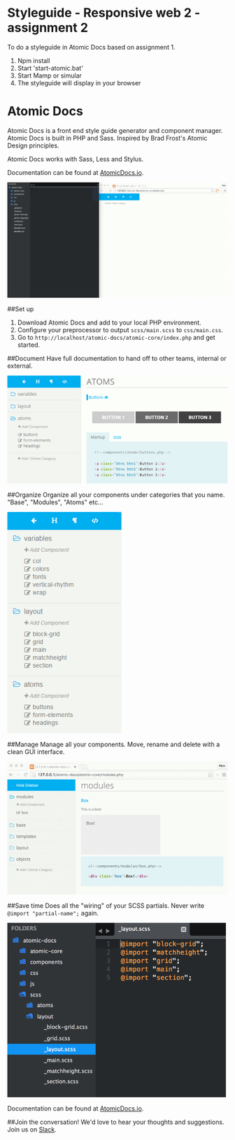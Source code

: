 # Styleguide - Responsive web 2 - assignment 2

To do a styleguide in Atomic Docs based on assignment 1.

1. Npm install
2. Start 'start-atomic.bat'
3. Start Mamp or simular
3. The styleguide will display in your browser

# Atomic Docs

Atomic Docs is a front end style guide generator and component manager. Atomic Docs is built in PHP and Sass. Inspired by Brad Frost's Atomic Design principles.

Atomic Docs works with Sass, Less and Stylus.

Documentation can be found at <a href="http://atomicdocs.io/">AtomicDocs.io</a>.

<img src="atomic-core/img/demo1.gif" alt="atomic docs gif" />

##Set up

1. Download Atomic Docs and add to your local PHP environment.
2. Configure your preprocessor to output `scss/main.scss` to `css/main.css`.
3. Go to `http://localhost/atomic-docs/atomic-core/index.php` and get started.

##Document
Have full documentation to hand off to other teams, internal or external.

<img src="atomic-core/img/document.png" />

##Organize
Organize all your components under categories that you name. "Base", "Modules", "Atoms" etc...

<img src="atomic-core/img/organize.png"/>

##Manage
Manage all your components. Move, rename and delete with a clean GUI interface.

<img src="atomic-core/img/manage.gif" />

##Save time
Does all the "wiring" of your SCSS partials. Never write `@import "partial-name";` again.

<img width="500" src="atomic-core/img/helpful.png"/>

Documentation can be found at <a href="http://atomicdocs.io/">AtomicDocs.io</a>.

##Join the conversation!
We'd love to hear your thoughts and suggestions. Join us on <a href="https://nick578.typeform.com/to/NwX0ox">Slack</a>.


